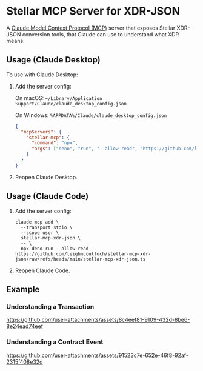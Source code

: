 # Stellar MCP Server for XDR-JSON

A [Claude Model Context Protocol (MCP)] server that exposes Stellar XDR-JSON conversion tools, that Claude can use to understand what XDR means. 

[Claude Model Context Protocol (MCP)]: https://www.claudemcp.com/

## Usage (Claude Desktop)

To use with Claude Desktop:

1. Add the server config:

   On macOS: `~/Library/Application Support/Claude/claude_desktop_config.json`

   On Windows: `%APPDATA%/Claude/claude_desktop_config.json`

   ```json
   {
     "mcpServers": {
       "stellar-mcp": {
         "command": "npx",
         "args": ["deno", "run", "--allow-read", "https://github.com/leighmcculloch/stellar-mcp-xdr-json/raw/refs/heads/main/stellar-mcp-xdr-json.ts"]
       }
     }
   }
   ```

2. Reopen Claude Desktop. 

## Usage (Claude Code)

1. Add the server config:

   ```
   claude mcp add \
     --transport stdio \
     --scope user \
     stellar-mcp-xdr-json \
     -- \
     npx deno run --allow-read https://github.com/leighmcculloch/stellar-mcp-xdr-json/raw/refs/heads/main/stellar-mcp-xdr-json.ts
   ```

2. Reopen Claude Code.

## Example

### Understanding a Transaction

https://github.com/user-attachments/assets/8c4eef81-9109-432d-8be6-8e24ead74eef

### Understanding a Contract Event

https://github.com/user-attachments/assets/91523c7e-652e-46f8-92af-2315f408e32d

